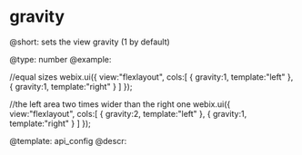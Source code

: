 gravity
=============

@short:
	sets the view gravity (1 by default)

@type: number
@example:

//equal sizes
webix.ui({
	view:"flexlayout",
    cols:[
        { gravity:1, template:"left" },
        { gravity:1, template:"right" }
    ]
});
 
//the left area two times wider than the right one
webix.ui({
	view:"flexlayout",
    cols:[
        { gravity:2, template:"left" },
        { gravity:1, template:"right" }
    ]
});

@template:	api_config
@descr:


